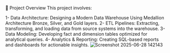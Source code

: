 📖 Project Overview
This project involves:

1- Data Architecture: Designing a Modern Data Warehouse Using Medallion Architecture         Bronze, Silver, and Gold layers.
2- ETL Pipelines: Extracting, transforming, and loading data from source systems into the    warehouse.
3- Data Modeling: Developing fact and dimension tables optimized for analytical queries.
4- Analytics & Reporting: Creating SQL-based reports and dashboards for actionable           insights.
![Screenshot 2025-06-28 142143](https://github.com/user-attachments/assets/582cb7aa-260b-44a8-a9c7-2c715a848d01)
